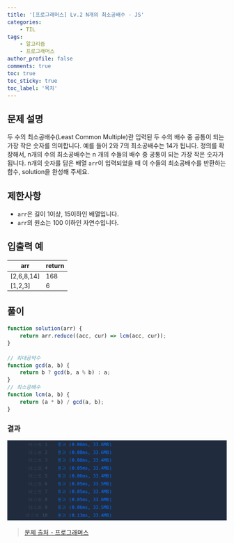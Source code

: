 ```yaml
---
title: '[프로그래머스] Lv.2 N개의 최소공배수 - JS'
categories:
    - TIL
tags:
    - 알고리즘
    - 프로그래머스
author_profile: false
comments: true
toc: true
toc_sticky: true
toc_label: '목차'
---
```


## 문제 설명

두 수의 최소공배수(Least Common Multiple)란 입력된 두 수의 배수 중 공통이 되는 가장 작은 숫자를 의미합니다. 예를 들어 2와 7의 최소공배수는 14가 됩니다. 정의를 확장해서, n개의 수의 최소공배수는 n 개의 수들의 배수 중 공통이 되는 가장 작은 숫자가 됩니다. n개의 숫자를 담은 배열 `arr`이 입력되었을 때 이 수들의 최소공배수를 반환하는 함수, solution을 완성해 주세요.

## 제한사항

-   `arr`은 길이 1이상, 15이하인 배열입니다.
-   `arr`의 원소는 100 이하인 자연수입니다.

## 입출력 예

| arr        | return |
| ---------- | ------ |
| [2,6,8,14] | 168    |
| [1,2,3]    | 6      |

## 풀이

```javascript
function solution(arr) {
    return arr.reduce((acc, cur) => lcm(acc, cur));
}

// 최대공약수
function gcd(a, b) {
    return b ? gcd(b, a % b) : a;
}
// 최소공배수
function lcm(a, b) {
    return (a * b) / gcd(a, b);
}
```

### 결과

![result1](/assets/images/2023/10/10/algorithm-92-result1.png)

> [문제 출처 - 프로그래머스](https://school.programmers.co.kr/learn/courses/30/lessons/12953)

